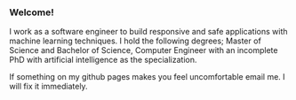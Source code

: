 ### Welcome!
I work as a software engineer to build responsive and safe applications with machine learning techniques.
I hold the following degrees; Master of Science and Bachelor of Science, Computer Engineer with an incomplete 
PhD with artificial intelligence as the specialization. 

If something on my github pages makes you feel uncomfortable email me. I will fix it immediately. 
